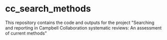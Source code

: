 # cc_search_methods
 This repository contains the code and outputs for the project "Searching and reporting in Campbell Collaboration systematic reviews: An assessment of current methods" 
